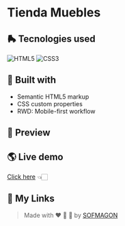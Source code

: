 # Tienda Muebles





## 🛼 Tecnologies used

![HTML5](https://img.shields.io/badge/html5-%23E34F26.svg?style=for-the-badge&logo=html5&logoColor=white) ![CSS3](https://img.shields.io/badge/css3-%231572B6.svg?style=for-the-badge&logo=css3&logoColor=white)



## 🧩 Built with

+ Semantic HTML5 markup
+ CSS custom properties
+ RWD: Mobile-first workflow



## 🎨 Preview



## 🌎 Live demo

[Click here](https://01-pseint-js.netlify.app/) 👈🏻



## 🌈 My Links

> Made with ❤️ 🍕 🌮 by [SOFMAGON](https://beacons.ai/sofmagon)

